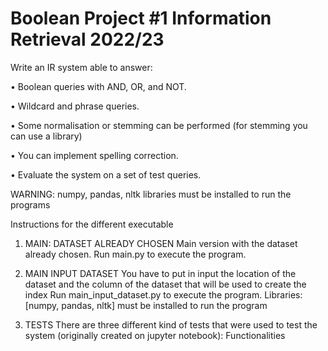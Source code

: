 # Boolean Project #1 Information Retrieval 2022/23

Write an IR system able to answer:

• Boolean queries with AND, OR, and NOT.

• Wildcard and phrase queries.

• Some normalisation or stemming can be performed (for stemming you can use a library)

• You can implement spelling correction.

• Evaluate the system on a set of test queries.


WARNING: numpy, pandas, nltk libraries must be installed to run the programs

Instructions for the different executable

1. MAIN: DATASET ALREADY CHOSEN
Main version with the dataset already chosen.
Run main.py to execute the program.

2. MAIN INPUT DATASET
You have to put in input the location of the dataset and the column of the dataset that will be used to create the index
Run main_input_dataset.py to execute the program.
Libraries: [numpy, pandas, nltk] must be installed to run the program

3. TESTS
There are three different kind of tests that were used to test the system (originally created on jupyter notebook):
Functionalities


